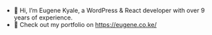 - 👋 Hi, I’m Eugene Kyale, a WordPress & React developer with over 9 years of experience.  
- 👀 Check out my portfolio on https://eugene.co.ke/

<!---
EugeneKyale/EugeneKyale is a ✨ special ✨ repository because its `README.md` (this file) appears on your GitHub profile.
You can click the Preview link to take a look at your changes.
--->
